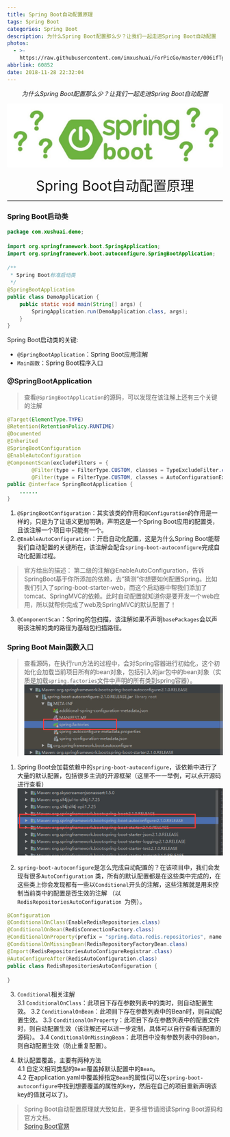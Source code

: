 ```yaml
---
title: Spring Boot自动配置原理
tags: Spring Boot
categories: Spring Boot
description: 为什么Spring Boot配置那么少？让我们一起走进Spring Boot自动配置
photos:
  - >-
    https://raw.githubusercontent.com/imxushuai/ForPicGo/master/006ifTg0gy1fxq697a7goj30sg08fdgl.jpg
abbrlink: 60852
date: 2018-11-28 22:32:04
---
```


<center><i>为什么Spring Boot配置那么少？让我们一起走进Spring Boot自动配置</i></center>

![](https://raw.githubusercontent.com/imxushuai/ForPicGo/master/006ifTg0gy1fxq697a7goj30sg08fdgl.jpg)

<!-- more -->

<center><font size="6px">Spring Boot自动配置原理</font></center>


---
### Spring Boot启动类
```java
package com.xushuai.demo;

import org.springframework.boot.SpringApplication;
import org.springframework.boot.autoconfigure.SpringBootApplication;

/**
 * Spring Boot标准启动类
 */
@SpringBootApplication
public class DemoApplication {
    public static void main(String[] args) {
        SpringApplication.run(DemoApplication.class, args);
    }
}
```

Spring Boot启动类的关键:
- `@SpringBootApplication`：Spring Boot应用注解
- `Main函数`：Spring Boot程序入口


### @SpringBootApplication

> 查看`@SpringBootApplication`的源码，可以发现在该注解上还有三个关键的注解   
```java
@Target(ElementType.TYPE)
@Retention(RetentionPolicy.RUNTIME)
@Documented
@Inherited
@SpringBootConfiguration
@EnableAutoConfiguration
@ComponentScan(excludeFilters = {
		@Filter(type = FilterType.CUSTOM, classes = TypeExcludeFilter.class),
		@Filter(type = FilterType.CUSTOM, classes = AutoConfigurationExcludeFilter.class) })
public @interface SpringBootApplication {
    ......
}
```

1. `@SpringBootConfiguration`：其实该类的作用和`@Configuration`的作用是一样的，只是为了让语义更加明确，声明这是一个Spring Boot应用的配置类，且该注解一个项目中只能有一个。
2. `@EnableAutoConfiguration`：开启自动化配置，这是为什么Spring Boot能帮我们自动配置的关键所在，该注解会配合`spring-boot-autoconfigure`完成自动化配置过程。
> 官方给出的描述：   第二级的注解@EnableAutoConfiguration，告诉SpringBoot基于你所添加的依赖，去“猜测”你想要如何配置Spring。比如我们引入了spring-boot-starter-web，而这个启动器中帮我们添加了tomcat、SpringMVC的依赖。此时自动配置就知道你是要开发一个web应用，所以就帮你完成了web及SpringMVC的默认配置了！

3. `@ComponentScan`：Spring的包扫描，该注解如果不声明`basePackages`会以声明该注解的类的路径为基础包扫描路径。


### Spring Boot Main函数入口
> 查看源码，在执行run方法的过程中，会对Spring容器进行初始化，这个初始化会加载当前项目所有的bean对象，包括引入的jar包中的bean对象（实质是加载`spring.factories`文件中声明的所有类到spring容器）。   
![](https://raw.githubusercontent.com/imxushuai/ForPicGo/master/006ifTg0gy1fxo5vv9r4bj30gq05xwet.jpg)


1. Spring Boot会加载依赖中的`spring-boot-autoconfigure`，该依赖中进行了大量的默认配置，包括很多主流的开源框架（这里不一一举例，可以点开源码进行查看）
![](https://raw.githubusercontent.com/imxushuai/ForPicGo/master/006ifTg0gy1fxo4k4veg9j30h905nwex.jpg)

2. `spring-boot-autoconfigure`是怎么完成自动配置的？在该项目中，我们会发现有很多`AutoConfiguration` 类，所有的默认配置都是在这些类中完成的，在这些类上你会发现都有一些以`Conditional`开头的注解，这些注解就是用来控制当前类中的配置是否生效的注解 （以`RedisRepositoriesAutoConfiguration `为例）。
```java
@Configuration
@ConditionalOnClass(EnableRedisRepositories.class)
@ConditionalOnBean(RedisConnectionFactory.class)
@ConditionalOnProperty(prefix = "spring.data.redis.repositories", name = "enabled", havingValue = "true", matchIfMissing = true)
@ConditionalOnMissingBean(RedisRepositoryFactoryBean.class)
@Import(RedisRepositoriesAutoConfigureRegistrar.class)
@AutoConfigureAfter(RedisAutoConfiguration.class)
public class RedisRepositoriesAutoConfiguration {

}
```
3. `Conditional`相关注解   
   3.1 `ConditionalOnClass`：此项目下存在参数列表中的类时，则自动配置生效。
   3.2 `ConditionalOnBean`：此项目下存在参数列表中的Bean时，则自动配置生效。
   3.3 `ConditionalOnProperty`：此项目下存在参数列表中的配置文件时，则自动配置生效（该注解还可以进一步定制，具体可以自行查看该配置的源码）。
   3.4 `ConditionalOnMissingBean`：此项目中没有参数列表中的Bean，则自动配置生效（防止重复配置）。

4. 默认配置覆盖，主要有两种方法   
   4.1 自定义相同类型的`Bean`覆盖掉默认配置中的`Bean`。   
   4.2 在application.yaml中覆盖掉指定`Bean`的属性(可以在`spring-boot-autoconfigure`中找到想要覆盖的属性的key，然后在自己的项目重新声明该key的值就可以了)。


> Spring Boot自动配置原理就大致如此，更多细节请阅读Spring Boot源码和官方文档。   
[Spring Boot官网](https://spring.io/projects/spring-boot)
